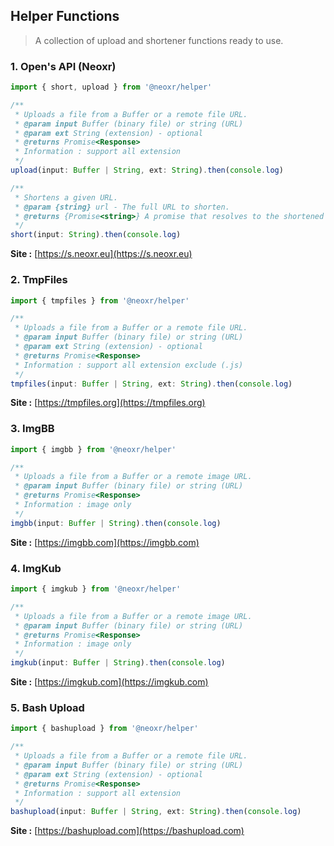 ## Helper Functions

> A collection of upload and shortener functions ready to use.

### 1. Open's API (Neoxr)

```js
import { short, upload } from '@neoxr/helper'

/**
 * Uploads a file from a Buffer or a remote file URL.
 * @param input Buffer (binary file) or string (URL)
 * @param ext String (extension) - optional
 * @returns Promise<Response>
 * Information : support all extension
 */
upload(input: Buffer | String, ext: String).then(console.log)

/**
 * Shortens a given URL.
 * @param {string} url - The full URL to shorten.
 * @returns {Promise<string>} A promise that resolves to the shortened URL.
 */
short(input: String).then(console.log)
```
**Site :** [https://s.neoxr.eu](https://s.neoxr.eu)

### 2. TmpFiles

```js
import { tmpfiles } from '@neoxr/helper'

/**
 * Uploads a file from a Buffer or a remote file URL.
 * @param input Buffer (binary file) or string (URL)
 * @param ext String (extension) - optional
 * @returns Promise<Response>
 * Information : support all extension exclude (.js)
 */
tmpfiles(input: Buffer | String, ext: String).then(console.log)
```
**Site :** [https://tmpfiles.org](https://tmpfiles.org)

### 3. ImgBB

```js
import { imgbb } from '@neoxr/helper'

/**
 * Uploads a file from a Buffer or a remote image URL.
 * @param input Buffer (binary file) or string (URL)
 * @returns Promise<Response>
 * Information : image only
 */
imgbb(input: Buffer | String).then(console.log)
```
**Site :** [https://imgbb.com](https://imgbb.com)

### 4. ImgKub

```js
import { imgkub } from '@neoxr/helper'

/**
 * Uploads a file from a Buffer or a remote image URL.
 * @param input Buffer (binary file) or string (URL)
 * @returns Promise<Response>
 * Information : image only
 */
imgkub(input: Buffer | String).then(console.log)
```
**Site :** [https://imgkub.com](https://imgkub.com)

### 5. Bash Upload

```js
import { bashupload } from '@neoxr/helper'

/**
 * Uploads a file from a Buffer or a remote file URL.
 * @param input Buffer (binary file) or string (URL)
 * @param ext String (extension) - optional
 * @returns Promise<Response>
 * Information : support all extension
 */
bashupload(input: Buffer | String, ext: String).then(console.log)
```
**Site :** [https://bashupload.com](https://bashupload.com)